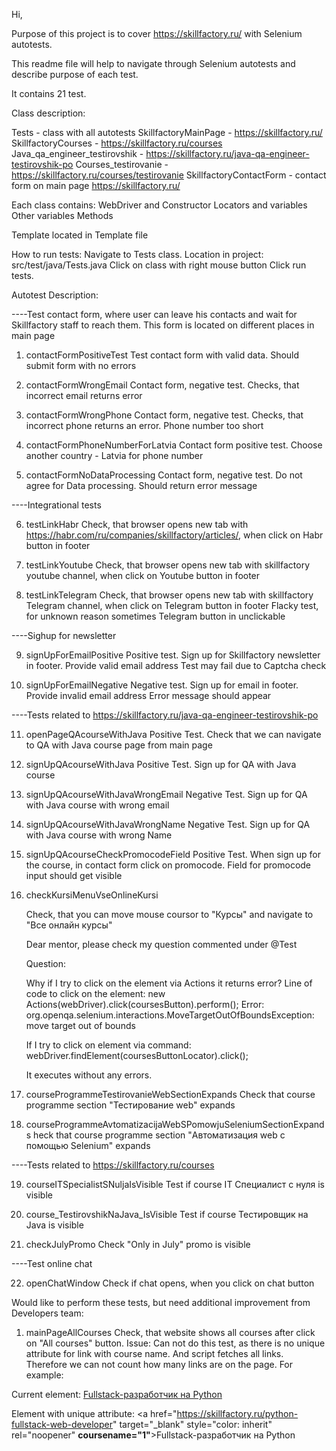 Hi,

Purpose of this project is to cover https://skillfactory.ru/ with Selenium autotests. 

This readme file will help to navigate through Selenium autotests and describe purpose of each test.

It contains 21 test.

Class description:

Tests                           - class with all autotests
SkillfactoryMainPage            - https://skillfactory.ru/
SkillfactoryCourses             - https://skillfactory.ru/courses
Java_qa_engineer_testirovshik   - https://skillfactory.ru/java-qa-engineer-testirovshik-po
Courses_testirovanie            - https://skillfactory.ru/courses/testirovanie
SkillfactoryContactForm         - contact form on main page https://skillfactory.ru/

Each class contains:
WebDriver and Constructor
Locators and variables
Other variables
Methods

Template located in Template file

How to run tests:
Navigate to Tests class. Location in project: src/test/java/Tests.java 
Click on class with right mouse button
Click run tests. 


Autotest Description:

----Test contact form, where user can leave his contacts and wait for Skillfactory staff to reach them. This form is located on different places in main page

1. contactFormPositiveTest 
   Test contact form with valid data. Should submit form with no errors

2. contactFormWrongEmail 
   Contact form, negative test. Checks, that incorrect email returns error

3. contactFormWrongPhone
   Contact form, negative test. Checks, that incorrect phone returns an error. Phone number too short

4. contactFormPhoneNumberForLatvia
   Contact form positive test.
   Choose another country - Latvia for phone number

5. contactFormNoDataProcessing
   Сontact form, negative test.
   Do not agree for Data processing. Should return error message

----Integrational tests

6. testLinkHabr
   Check, that browser opens new tab with https://habr.com/ru/companies/skillfactory/articles/, when click on Habr button in footer

7. testLinkYoutube
   Check, that browser opens new tab with skillfactory youtube channel, when click on Youtube button in footer

8. testLinkTelegram
   Check, that browser opens new tab with skillfactory Telegram channel, when click on Telegram button in footer
   Flacky test, for unknown reason sometimes Telegram button in unclickable

----Sighup for newsletter

9. signUpForEmailPositive
   Positive test. Sign up for Skillfactory newsletter in footer. Provide valid email address
   Test may fail due to Captcha check

10. signUpForEmailNegative
    Negative test. Sign up for email in footer. Provide invalid email address
    Error message should appear

----Tests related to https://skillfactory.ru/java-qa-engineer-testirovshik-po

11. openPageQAcourseWithJava
    Positive Test. Check that we can navigate to QA with Java course page from main page

12. signUpQAcourseWithJava
    Positive Test. Sign up for QA with Java course

13. signUpQAcourseWithJavaWrongEmail
    Negative Test. Sign up for QA with Java course with wrong email

14. signUpQAcourseWithJavaWrongName
    Negative Test. Sign up for QA with Java course with wrong Name

15. signUpQAcourseCheckPromocodeField
    Positive Test. When sign up for the course, in contact form click on promocode. Field for promocode input should get visible

16. checkKursiMenuVseOnlineKursi

    Check, that you can move mouse coursor to "Курсы" and navigate to "Все онлайн курсы"

    Dear mentor, please check my question commented under @Test 

    Question:
    
    Why if I try to click on the element via Actions it returns error?
    Line of code to click on the element:
    new Actions(webDriver).click(coursesButton).perform();
    Error:
    org.openqa.selenium.interactions.MoveTargetOutOfBoundsException: move target out of bounds

    If I try to click on element via command:
    webDriver.findElement(coursesButtonLocator).click();

    It executes without any errors.

17. courseProgrammeTestirovanieWebSectionExpands
    Check that course programme section "Тестирование web" expands

18. courseProgrammeAvtomatizacijaWebSPomowjuSeleniumSectionExpands
    heck that course programme section "Автоматизация web c помощью Selenium" expands

----Tests related to https://skillfactory.ru/courses

19. courseITSpecialistSNuljaIsVisible
    Test if course IT Специалист с нуля is visible

20. course_TestirovshikNaJava_IsVisible
    Test if course Teстировщик на Java is visible

21. checkJulyPromo
    Check "Only in July" promo is visible

----Test online chat

22. openChatWindow
    Check if chat opens, when you click on chat button


Would like to perform these tests, but need additional improvement from Developers team:
1. mainPageAllCourses
   Check, that website shows all courses after click on "All courses" button.
Issue:
   Can not do this test, as there is no unique attribute for link with course name. And script fetches all links. Therefore we can not count how many links are on the page.
For example:

Current element:
<a href="https://skillfactory.ru/python-fullstack-web-developer" target="_blank" style="color: inherit" rel="noopener">Fullstack-разработчик на&nbsp;Python</a>

Element with unique attribute:
<a href="https://skillfactory.ru/python-fullstack-web-developer" target="_blank" style="color: inherit" rel="noopener" **coursename="1"**>Fullstack-разработчик на&nbsp;Python</a>



